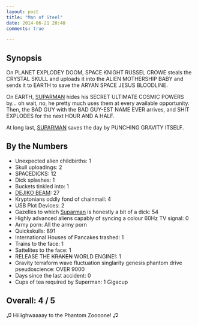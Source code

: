 ```yaml
---
layout: post
title: "Man of Steel"
date: 2014-06-21 20:40
comments: true

---
```


Synopsis
--------

On PLANET EXPLODEY DOOM, SPACE KNIGHT RUSSEL CROWE steals the CRYSTAL SKULL and uploads it into the ALIEN MOTHERSHIP BABY and sends it to EARTH to save the ARYAN SPACE JESUS BLOODLINE.

On EARTH, [SUPARMAN](http://klikstarvision.com/wp-content/uploads/2012/06/Suparman-Mencari-CInta-lores.jpg) hides his SECRET ULTIMATE COSMIC POWERS by... oh wait, no, he pretty much uses them at every available opportunity. Then, the BAD GUY with the BAD GUY-EST NAME EVER arrives, and SHIT EXPLODES for the next HOUR AND A HALF.

At long last, [SUPARMAN](http://kostumbadut.files.wordpress.com/2011/01/suparman-baby.jpg) saves the day by PUNCHING GRAVITY ITSELF.

By the Numbers
--------------

* Unexpected alien childbirths: 1
* Skull uploadings: 2
* SPACEDICKS: 12
* Dick splashes: 1
* Buckets tinkled into: 1
* [DEJIKO BEAM](https://www.youtube.com/watch?v=2HG5u9QQbRU): 27
* Kryptonians oddly fond of chainmail: 4
* USB Plot Devices: 2
* Gazelles to which [Suparman](http://i.dailymail.co.uk/i/pix/2013/11/12/article-2502491-195CB84800000578-56_634x503.jpg) is honestly a bit of a dick: 54
* Highly advanced aliens capably of syncing a colour 60Hz TV signal: 0
* Army porn: All the army porn
* Quickskulls: 891
* International Houses of Pancakes trashed: 1
* Trains to the face: 1
* Sattelites to the face: 1
* RELEASE THE <strike>KRAKEN</strike> WORLD ENGINE!: 1
* Gravity terraform wave fluctuation singlarity genesis phantom drive pseudoscience: OVER 9000
* Days since the last accident: 0
* Cups of tea required by Superman: 1 Gigacup

Overall: 4 / 5
--------------

♫ Hiiiighwaaaay to the Phantom Zoooone! ♫
